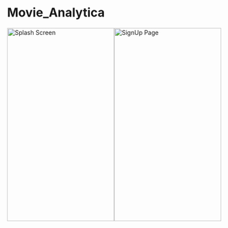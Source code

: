 # Movie_Analytica

<img src="https://user-images.githubusercontent.com/25931598/45235305-193e1c80-b2f6-11e8-9ed1-f5a77b4a835f.png" alt="Splash Screen" width="250" height="450"><img src="https://user-images.githubusercontent.com/25931598/45236101-86eb4800-b2f8-11e8-910b-a56ad31ed7bd.png" alt="SignUp Page" width="250" height="450">

